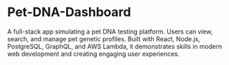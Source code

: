 # Pet-DNA-Dashboard
A full-stack app simulating a pet DNA testing platform. Users can view, search, and manage pet genetic profiles. Built with React, Node.js, PostgreSQL, GraphQL, and AWS Lambda, it demonstrates skills in modern web development and creating engaging user experiences.
